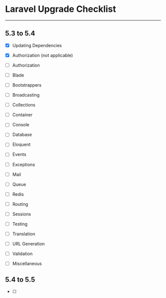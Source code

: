 # Laravel Upgrade Checklist

***


## 5.3 to 5.4 
- [x] Updating Dependencies
- [x] Authorization (not applicable)
- [ ] Authorization
- [ ] Blade
- [ ] Bootstrappers
- [ ] Broadcasting
- [ ] Collections
- [ ] Container
- [ ] Console
- [ ] Database
- [ ] Eloquent
- [ ] Events
- [ ] Exceptions
- [ ] Mail
- [ ] Queue
- [ ] Redis
- [ ] Routing
- [ ] Sessions
- [ ] Testing
- [ ] Translation
- [ ] URL Generation
- [ ] Validation
- [ ] Miscellaneous



## 5.4 to 5.5
- [ ]

